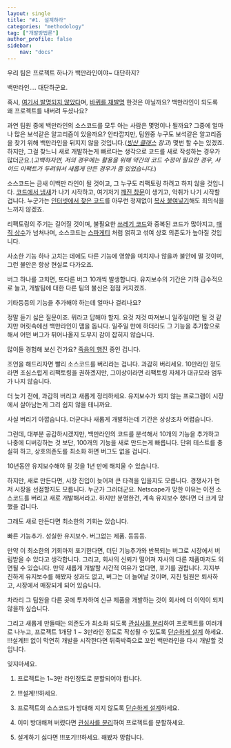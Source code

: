 ```yaml
---
layout: single
title: "#1. 설계하라"
categories: "methodology"
tag: ["개발방법론"]
author_profile: false
sidebar: 
    nav: "docs"
---
```


우리 팀은 프로젝트 하나가 백만라인이야~ 대단하지?

백만라인.... 대단하군요.

혹시, [여기서 발명되지 않았다](https://tango1202.github.io/principle/principle-anti-pattern/#%EB%82%98%EC%81%9C-%EC%BD%94%EB%94%A9-%EA%B4%80%ED%96%89-%EC%97%AC%EA%B8%B0%EC%84%9C-%EB%B0%9C%EB%AA%85%EB%90%98%EC%A7%80-%EC%95%8A%EC%9D%8Cnot-invented-here)며, [바퀴를 재발명](https://tango1202.github.io/principle/principle-anti-pattern/#%EB%82%98%EC%81%9C-%EC%BD%94%EB%94%A9-%EA%B4%80%ED%96%89-%EB%B0%94%ED%80%B4%EC%9D%98-%EC%9E%AC%EB%B0%9C%EB%AA%85reinventing-the-wheel) 한것은 아닐까요? 백만라인이 되도록 왜 프로젝트를 내버려 두셨나요? 

과연 팀원 중에 백만라인의 소스코드를 모두 아는 사람은 몇명이나 될까요? 그중에 얼마나 많은 보석같은 알고리즘이 있을까요? 안타깝지만, 팀원중 누구도 보석같은 알고리즘을 찾기 위해 백만라인을 뒤지지 않을 것입니다.(*[빙산 클래스](https://tango1202.github.io/principle/principle-anti-pattern/#%EB%82%98%EC%81%9C-%EC%BD%94%EB%94%A9-%EA%B4%80%ED%96%89-%EB%B9%99%EC%82%B0-%ED%81%B4%EB%9E%98%EC%8A%A4iceberg-class) 참고*) 몇번 할 수는 있겠죠. 하지만, 그걸 찾느니 새로 개발하는게 빠르다는 생각으로 코드를 새로 작성하는 경우가 많더군요.(*고백하자면, 저의 경우에는 활용을 위해 약간의 코드 수정이 필요한 경우, 사이드 이팩트가 두려워서 새롭게 만든 경우가 좀 있었습니다.*) 

소스코드는 금새 이백만 라인이 될 것이고, 그 누구도 리팩토링 하려고 하지 않을 것입니다. [코드에서 냄새](https://tango1202.github.io/principle/principle-anti-pattern/#%EB%82%98%EC%81%9C-%EC%BD%94%EB%94%A9-%EA%B4%80%ED%96%89-%EC%BD%94%EB%93%9C-%EB%83%84%EC%83%88code-smells)가 나기 시작하고, 여기저기 [깨진 창문](https://tango1202.github.io/principle/principle-anti-pattern/#%EB%82%98%EC%81%9C-%EC%BD%94%EB%94%A9-%EA%B4%80%ED%96%89-%EA%B9%A8%EC%A7%84-%EC%B0%BD%EB%AC%B8broken-windows)이 생기고, 악취가 나기 시작할 겁니다. 누군가는 [인터넷에서 찾은 코드](https://tango1202.github.io/principle/principle-anti-pattern/#%EB%82%98%EC%81%9C-%EC%BD%94%EB%94%A9-%EA%B4%80%ED%96%89-%EC%9D%B8%ED%84%B0%EB%84%B7%EC%97%90%EC%84%9C-%EC%B0%BE%EC%9D%8Cfound-on-internet)를 아무런 정제없이 [복사 붙여넣기](https://tango1202.github.io/principle/principle-anti-pattern/#%EB%82%98%EC%81%9C-%EC%BD%94%EB%94%A9-%EA%B4%80%ED%96%89-%EB%B3%B5%EC%82%AC-%EB%B6%99%EC%97%AC%EB%84%A3%EA%B8%B0copy-paste-programming)해도 죄의식을 느끼지 않겠죠.

리팩토링의 주기는 길어질 것이며, 불필요한 [쓰레기 코드](https://tango1202.github.io/principle/principle-anti-pattern/#%EB%82%98%EC%81%9C-%EC%BD%94%EB%94%A9-%EA%B4%80%ED%96%89-%EC%93%B0%EB%A0%88%EA%B8%B0-%EC%BD%94%EB%93%9Cgarbage-code)와 중복된 코드가 많아지고, [매직 상수](https://tango1202.github.io/principle/principle-anti-pattern/#%EB%82%98%EC%81%9C-%EC%BD%94%EB%94%A9-%EA%B4%80%ED%96%89-%EB%A7%A4%EC%A7%81-%EC%83%81%EC%88%98magic-constants)가 넘쳐나며, 소스코드는 [스파게티](https://tango1202.github.io/principle/principle-anti-pattern/#%EB%82%98%EC%81%9C-%EC%BD%94%EB%94%A9-%EA%B4%80%ED%96%89-%EC%8A%A4%ED%8C%8C%EA%B2%8C%ED%8B%B0-%EC%BD%94%EB%93%9Cspaghetti-code) 처럼 얽히고 섞여 상호 의존도가 높아질 것입니다.

사소한 기능 하나 고치는 데에도 다른 기능에 영향을 미치지나 않을까 불안에 떨 것이며, 그런 불안은 항상 현실로 다가오죠.

버그 하나를 고치면, 또다른 버그 10개씩 발생합니다. 유지보수의 기간은 기하 급수적으로 늘고, 개발팀에 대한 다른 팀의 불신은 점점 커지겠죠.

기타등등의 기능을 추가해야 하는데 얼마나 걸리나요?

정말 듣기 싫은 질문이죠. 뭐라고 답해야 할지. 요것 저것 따져보니 일주일이면 될 것 같지만 머릿속에선 백만라인이 맴을 돕니다. 일주일 만에 하더라도 그 기능을 추가함으로 해서 어떤 버그가 튀어나올지 도무지 감이 잡히지 않습니다.

많이들 경험해 보신 건가요? [죽음의 행진](https://tango1202.github.io/principle/principle-anti-pattern/#%EB%82%98%EC%81%9C-%EC%9A%B4%EC%98%81-%EA%B4%80%ED%96%89-%EC%A3%BD%EC%9D%8C%EC%9D%98-%ED%96%89%EC%A7%84death-march) 중인 겁니다.

조언을 해드리자면 빨리 소스코드를 버리라는 겁니다. 과감히 버리세요. 10만라인 정도라면 조심스럽게 리팩토링을 권하겠지만, 그이상이라면 리팩토링 자체가 대규모라 엄두가 나지 않습니다.

더 늦기 전에, 과감히 버리고 새롭게 정리하세요. 유지보수가 되지 않는 프로그램이 시장에서 살아남는게 그리 쉽지 않을 테니까요.

사실 버리기 아깝습니다. 더군다나 새롭게 개발하는데 기간은 상상조차 어렵습니다.

그런데, 대부분 공감하시겠지만, 백만라인의 코드를 분석해서 10개의 기능을 추가하고 나중에 디버깅하는 것 보단, 100개의 기능을 새로 만드는게 빠릅니다. 단위 테스트를 충실히 하고, 상호의존도를 최소화 하면 버그도 없을 겁니다.

10년동안 유지보수해야 될 것을 1년 만에 해치울 수 있습니다.

하지만, 새로 만든다면, 시장 진입이 늦어져 큰 타격을 입을지도 모릅니다. 경쟁사가 먼저 시장을 선점할지도 모릅니다. 누군가 그러더군요. Netscape가 망한 이유는 이전 소스코드를 버리고 새로 개발해서라고. 하지만 분명한건, 계속 유지보수 했다면 더 크게 망했을 겁니다.

그래도 새로 만든다면 최소한의 기회는 있습니다.

빠른 기능추가. 성실한 유지보수. 버그없는 제품. 등등등.

만약 이 최소한의 기회마저 포기한다면, 더딘 기능추가와 반복되는 버그로 시장에서 버림받을 수 있다고 생각합니다. 그리고, 회사의 신뢰가 떨어져 자사의 다른 제품마저도 외면될 수 있습니다. 만약 새롭게 개발할 시간적 여유가 없다면, 포기를 권합니다. 지지부진하게 유지보수를 해봤자 성과도 없고, 버그는 더 늘어날 것이며, 지친 팀원은 퇴사하고, 시장에서 매장되게 되어 있습니다.

차라리 그 팀원을 다른 곳에 투자하여 신규 제품을 개발하는 것이 회사에 더 이익이 되지 않을까 싶습니다.

그리고 새롭게 만들때는 의존도가 최소화 되도록 [관심사를 분리](https://tango1202.github.io/principle/principle-separation-of-concerns/)하여 프로젝트를 여러개로 나누고, 프로젝트 1개당 1 ~ 3만라인 정도로 작성될 수 있도록 [단순하게 설계](https://tango1202.github.io/principle/principle-practices/#%EC%A2%8B%EC%9D%80-%EC%BD%94%EB%93%9C-%EB%8B%A8%EC%88%9C%ED%95%9C-%EB%94%94%EC%9E%90%EC%9D%B8simple-design) 하세요. !!!설계!!! 없이 막연히 개발을 시작한다면 뒤죽박죽으로 꼬인 백만라인을 다시 개발할 것입니다.

잊지마세요.

1. 프로젝트는 1~3만 라인정도로 분할되어야 합니다.

2. !!!설계!!!하세요.

3. 프로젝트의 소스코드가 방대해 지지 않도록 [단순하게 설계](https://tango1202.github.io/principle/principle-practices/#%EC%A2%8B%EC%9D%80-%EC%BD%94%EB%93%9C-%EB%8B%A8%EC%88%9C%ED%95%9C-%EB%94%94%EC%9E%90%EC%9D%B8simple-design)하세요.

4. 이미 방대해져 버렸다면 [관심사를 분리](https://tango1202.github.io/principle/principle-separation-of-concerns/)하여 프로젝트를 분할하세요.

5. 설계하기 싫다면 !!!포기!!!하세요. 해봤자 망합니다.